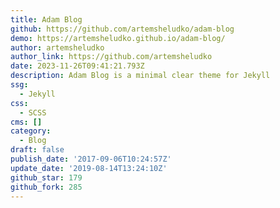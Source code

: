 ```yaml
---
title: Adam Blog
github: https://github.com/artemsheludko/adam-blog
demo: https://artemsheludko.github.io/adam-blog/
author: artemsheludko
author_link: https://github.com/artemsheludko
date: 2023-11-26T09:41:21.793Z
description: Adam Blog is a minimal clear theme for Jekyll
ssg:
  - Jekyll
css:
  - SCSS
cms: []
category:
  - Blog
draft: false
publish_date: '2017-09-06T10:24:57Z'
update_date: '2019-08-14T13:24:10Z'
github_star: 179
github_fork: 285
---
```

